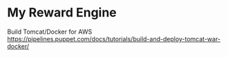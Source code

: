 # My Reward Engine

Build Tomcat/Docker for AWS
https://pipelines.puppet.com/docs/tutorials/build-and-deploy-tomcat-war-docker/
